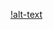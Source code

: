 [!alt-text](https://raw.githubusercontent.com/tnsa-research/adaptive-sparse-transformers/refs/heads/main/TV%20-%201%20(3).png)
